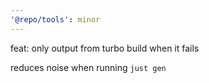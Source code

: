 ```yaml
---
'@repo/tools': minor
---
```


feat: only output from turbo build when it fails

reduces noise when running `just gen`
